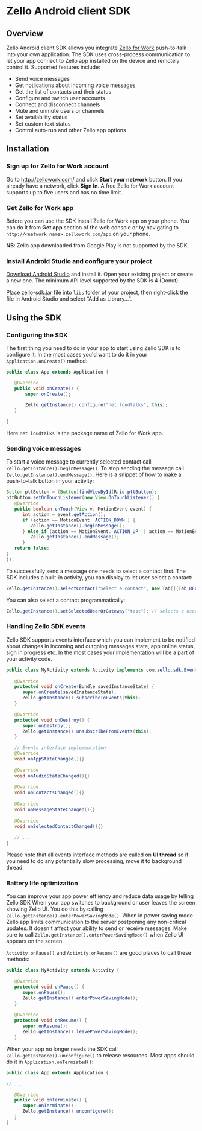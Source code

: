 # Zello Android client SDK

## Overview

Zello Android client SDK allows you integrate [Zello for Work](https://zellowork.com/) push-to-talk into your own application. The SDK uses cross-process communication to let your app connect to Zello app installed on the device and remotely control it. Supported features include:

* Send voice messages
* Get notiications about incoming voice messages
* Get the list of contacts and their status
* Configure and switch user accounts
* Connect and disconnect channels
* Mute and unmute users or channels
* Set availability status
* Set custom text status
* Control auto-run and other Zello app options

## Installation

### Sign up for Zello for Work account

Go to http://zellowork.com/ and click __Start your network__ button. If you already have a network, click __Sign In__. A free Zello for Work account supports up to five users and has no time limit.

### Get Zello for Work app

Before you can use the SDK install Zello for Work app on your phone. You can do it from __Get app__ section of the web console or by navigating to `http://<network name>.zellowork.com/app` on your phone. 

__NB__: Zello app downloaded from Google Play is not supported by the SDK.

### Install Android Studio and configure your project

[Download Android Studio](https://developer.android.com/studio/index.html) and install it. Open your exisitng project or create a new one. The minimum API level supported by the SDK is 4 (Donut).

Place [zello-sdk.jar](https://github.com/zelloptt/zello-android-client-sdk/blob/master/zello-sdk.jar?raw=true) file into `libs` folder of your project, then right-click the file in Android Studio and select “Add as Library…”.

## Using the SDK

### Configuring the SDK

The first thing you need to do in your app to start using Zello SDK is to configure it. In the most cases you'd want to do it in your `Application.onCreate()` method:

```java
public class App extends Application {

   @Override
   public void onCreate() {
       super.onCreate();

       Zello.getInstance().configure("net.loudtalks", this);
   }

}
```
Here `net.loudtalks` is the package name of Zello for Work app.

### Sending voice messages

To start a voice message to currently selected contact call `Zello.getInstance().beginMessage()`. To stop sending the message call `Zello.getInstance().endMessage()`. Here is a snippet of how to make a push-to-talk button in your activity:

```java
Button pttButton = (Button)findViewById(R.id.pttButton);
pttButton.setOnTouchListener(new View.OnTouchListener() {
   @Override
   public boolean onTouch(View v, MotionEvent event) {
      int action = event.getAction();
      if (action == MotionEvent. ACTION_DOWN ) {
         Zello.getInstance().beginMessage();
      } else if (action == MotionEvent. ACTION_UP || action == MotionEvent. ACTION_CANCEL ) {
         Zello.getInstance().endMessage();
      }
   return false;
}
});
```

To successfully send a message one needs to select a contact first. The SDK includes a built-in activity, you can display to let user select a contact:

```java
Zello.getInstance().selectContact("Select a contact", new Tab[]{Tab.RECENTS, Tab.USERS, Tab.CHANNELS}, Tab.RECENTS, Theme.DARK);
```
You can also select a contact programmatically:

```java
Zello.getInstance().setSelectedUserOrGateway("test"); // selects a user with username "test"
```

### Handling Zello SDK events

Zello SDK supports events interface which you can implement to be notified about changes in incoming and outgoing messages state, app online status, sign in progress etc. In the most cases your implementation will be a part of your activity code.

```java
public class MyActivity extends Activity implements com.zello.sdk.Events {
   
   @Override
   protected void onCreate(Bundle savedInstanceState) {
      super.onCreate(savedInstanceState);
      Zello.getInstance().subscribeToEvents(this);
   }

   @Override
   protected void onDestroy() {
      super.onDestroy();
      Zello.getInstance().unsubscribeFromEvents(this);
   }

   // Events interface implementation
   @Override
   void onAppStateChanged(){}
   
   @Override
   void onAudioStateChanged(){}
   
   @Override
   void onContactsChanged(){}
   
   @Override
   void onMessageStateChanged(){}
   
   @Override
   void onSelectedContactChanged(){}
   
   // ...
}
```

Please note that all events interface methods are called on __UI thread__ so if you need to do any potentially slow processing, move it to background thread.


### Battery life optimization

You can improve your app power effiiency and reduce data usage by telling Zello SDK When your app switches to background or user leaves the screen showing Zello UI. You do this by calling `Zello.getInstance().enterPowerSavingMode()`. When in power saving mode Zello app limits communication to the server postponing any non-critical updates. It doesn't affect your ability to send or receive messages. Make sure to call `Zello.getInstance().enterPowerSavingMode()` when Zello UI appears on the screen.

`Activity.onPause()` and `Activity.onResume()` are good places to call these methods:

```java
public class MyActivity extends Activity {

   @Override
   protected void onPause() {
      super.onPause();
      Zello.getInstance().enterPowerSavingMode();
   }
   
   @Override
   protected void onResume() {
      super.onResume();
      Zello.getInstance().leavePowerSavingMode();
   }
```
When your app no longer needs the SDK call `Zello.getInstance().unconfigure()` to release resources. Most apps should do it in `Application.onTermiated()`:

```java
public class App extends Application {

// ...

   @Override
   public void onTerminate() {
      super.onTerminate();
      Zello.getInstance().unconfigure();
   }
}
```
